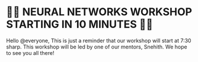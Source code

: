 # **🚨📣 NEURAL NETWORKS WORKSHOP STARTING IN 10 MINUTES 📣🚨**


Hello @everyone, This is just a reminder that our workshop will start at 7:30 sharp. This workshop will be led by one of our mentors, Snehith. We hope to see you all there!


